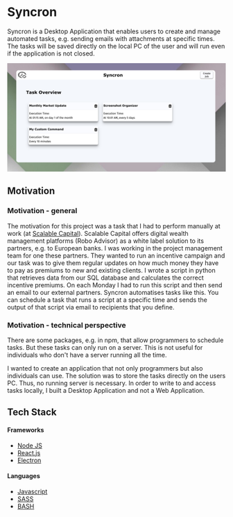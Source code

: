 # Syncron

Syncron is a Desktop Application that enables users to create and manage automated tasks, e.g. sending emails with attachments at specific times. The tasks will be saved directly on the local PC of the user and will run even if the application is not closed.


<p align="center">
  <img src="images/main_view.png" />
</p>


## Motivation

### Motivation - general

The motivation for this project was a task that I had to perform manually at work (at [Scalable Capital](https://de.scalable.capital/)). Scalable Capital offers digital wealth management platforms (Robo Advisor) as a white label solution to its partners, e.g. to European banks. I was working in the project management team for one these partners. 
They wanted to run an incentive campaign and our task was to give them regular updates on how much money they have to pay as premiums to new and existing clients. I wrote a script in python that retrieves data from our SQL database and calculates the correct incentive premiums. On each Monday I had to run this script and then send an email to our external partners.
Syncron automatises tasks like this. You can schedule a task that runs a script at a specific time and sends the output of that script via email to recipients that you define.

### Motivation - technical perspective

There are some packages, e.g. in npm, that allow programmers to schedule tasks. But these tasks can only run on a server. This is not useful for individuals who don't have a server running all the time.

I wanted to create an application that not only programmers but also individuals can use. The solution was to store the tasks directly on the users PC. Thus, no running server is necessary. In order to write to and access tasks locally, I built a Desktop Application and not a Web Application.

## Tech Stack

#### Frameworks
* [Node JS](https://nodejs.org/en/)
* [React.js](https://reactjs.org/)
* [Electron](https://www.electronjs.org/)

#### Languages
* [Javascript](https://www.javascript.com/)
* [SASS](https://sass-lang.com/)
* [BASH](https://www.gnu.org/software/bash/)

